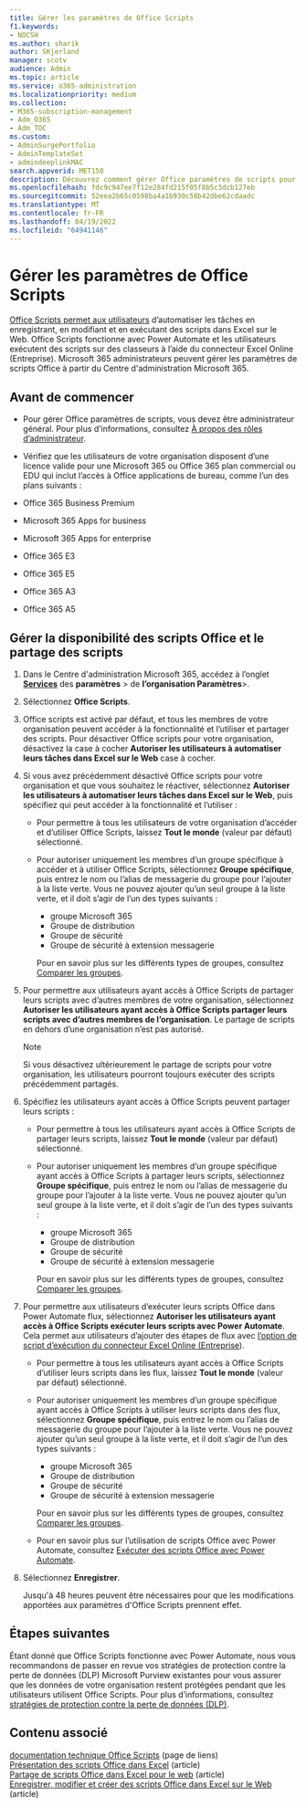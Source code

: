 ```yaml
---
title: Gérer les paramètres de Office Scripts
f1.keywords:
- NOCSH
ms.author: sharik
author: SKjerland
manager: scotv
audience: Admin
ms.topic: article
ms.service: o365-administration
ms.localizationpriority: medium
ms.collection:
- M365-subscription-management
- Adm_O365
- Adm_TOC
ms.custom:
- AdminSurgePortfolio
- AdminTemplateSet
- admindeeplinkMAC
search.appverid: MET150
description: Découvrez comment gérer Office paramètres de scripts pour les utilisateurs de votre organisation.
ms.openlocfilehash: fdc9c947ee7f12e284fd215f05f8b5c3dcb127eb
ms.sourcegitcommit: 52eea2b65c0598ba4a1b930c58b42dbe62cdaadc
ms.translationtype: MT
ms.contentlocale: fr-FR
ms.lasthandoff: 04/19/2022
ms.locfileid: "64941146"
---
```

# <a name="manage-office-scripts-settings"></a>Gérer les paramètres de Office Scripts

[Office Scripts permet aux utilisateurs](/office/dev/scripts) d’automatiser les tâches en enregistrant, en modifiant et en exécutant des scripts dans Excel sur le Web. Office Scripts fonctionne avec Power Automate et les utilisateurs exécutent des scripts sur des classeurs à l’aide du connecteur Excel Online (Entreprise). Microsoft 365 administrateurs peuvent gérer les paramètres de scripts Office à partir du Centre d'administration Microsoft 365.

## <a name="before-you-begin"></a>Avant de commencer

- Pour gérer Office paramètres de scripts, vous devez être administrateur général. Pour plus d’informations, consultez [À propos des rôles d’administrateur](../add-users/about-admin-roles.md).

- Vérifiez que les utilisateurs de votre organisation disposent d’une licence valide pour une Microsoft 365 ou Office 365 plan commercial ou EDU qui inclut l’accès à Office applications de bureau, comme l’un des plans suivants :

- Office 365 Business Premium
- Microsoft 365 Apps for business
- Microsoft 365 Apps for enterprise
- Office 365 E3
- Office 365 E5
- Office 365 A3
- Office 365 A5

## <a name="manage-availability-of-office-scripts-and-sharing-of-scripts"></a>Gérer la disponibilité des scripts Office et le partage des scripts

1. Dans le Centre d'administration Microsoft 365, accédez à l’onglet **[Services](https://go.microsoft.com/fwlink/p/?linkid=2053743)** des **paramètres** \> de **l’organisation Paramètres**\>.

2. Sélectionnez **Office Scripts**.

3. Office scripts est activé par défaut, et tous les membres de votre organisation peuvent accéder à la fonctionnalité et l’utiliser et partager des scripts. Pour désactiver Office scripts pour votre organisation, désactivez la case à cocher **Autoriser les utilisateurs à automatiser leurs tâches dans Excel sur le Web** case à cocher.

4. Si vous avez précédemment désactivé Office scripts pour votre organisation et que vous souhaitez le réactiver, sélectionnez **Autoriser les utilisateurs à automatiser leurs tâches dans Excel sur le Web**, puis spécifiez qui peut accéder à la fonctionnalité et l’utiliser :

    - Pour permettre à tous les utilisateurs de votre organisation d’accéder et d’utiliser Office Scripts, laissez **Tout le monde** (valeur par défaut) sélectionné.

    - Pour autoriser uniquement les membres d’un groupe spécifique à accéder et à utiliser Office Scripts, sélectionnez **Groupe spécifique**, puis entrez le nom ou l’alias de messagerie du groupe pour l’ajouter à la liste verte. Vous ne pouvez ajouter qu’un seul groupe à la liste verte, et il doit s’agir de l’un des types suivants :
        - groupe Microsoft 365
        - Groupe de distribution
        - Groupe de sécurité
        - Groupe de sécurité à extension messagerie

        Pour en savoir plus sur les différents types de groupes, consultez [Comparer les groupes](../create-groups/compare-groups.md).

5. Pour permettre aux utilisateurs ayant accès à Office Scripts de partager leurs scripts avec d’autres membres de votre organisation, sélectionnez **Autoriser les utilisateurs ayant accès à Office Scripts partager leurs scripts avec d’autres membres de l’organisation**. Le partage de scripts en dehors d’une organisation n’est pas autorisé.

    > [!NOTE]
    > Si vous désactivez ultérieurement le partage de scripts pour votre organisation, les utilisateurs pourront toujours exécuter des scripts précédemment partagés.

6. Spécifiez les utilisateurs ayant accès à Office Scripts peuvent partager leurs scripts :

    - Pour permettre à tous les utilisateurs ayant accès à Office Scripts de partager leurs scripts, laissez **Tout le monde** (valeur par défaut) sélectionné.

    - Pour autoriser uniquement les membres d’un groupe spécifique ayant accès à Office Scripts à partager leurs scripts, sélectionnez **Groupe spécifique**, puis entrez le nom ou l’alias de messagerie du groupe pour l’ajouter à la liste verte. Vous ne pouvez ajouter qu’un seul groupe à la liste verte, et il doit s’agir de l’un des types suivants :
        - groupe Microsoft 365
        - Groupe de distribution
        - Groupe de sécurité
        - Groupe de sécurité à extension messagerie

        Pour en savoir plus sur les différents types de groupes, consultez [Comparer les groupes](../create-groups/compare-groups.md).

7. Pour permettre aux utilisateurs d’exécuter leurs scripts Office dans Power Automate flux, sélectionnez **Autoriser les utilisateurs ayant accès à Office Scripts exécuter leurs scripts avec Power Automate**. Cela permet aux utilisateurs d’ajouter des étapes de flux avec [l’option de script d’exécution du connecteur Excel Online (Entreprise](/connectors/excelonlinebusiness)).

    - Pour permettre à tous les utilisateurs ayant accès à Office Scripts d’utiliser leurs scripts dans les flux, laissez **Tout le monde** (valeur par défaut) sélectionné.

    - Pour autoriser uniquement les membres d’un groupe spécifique ayant accès à Office Scripts à utiliser leurs scripts dans des flux, sélectionnez **Groupe spécifique**, puis entrez le nom ou l’alias de messagerie du groupe pour l’ajouter à la liste verte. Vous ne pouvez ajouter qu’un seul groupe à la liste verte, et il doit s’agir de l’un des types suivants :
        - groupe Microsoft 365
        - Groupe de distribution
        - Groupe de sécurité
        - Groupe de sécurité à extension messagerie

        Pour en savoir plus sur les différents types de groupes, consultez [Comparer les groupes](../create-groups/compare-groups.md).

    - Pour en savoir plus sur l’utilisation de scripts Office avec Power Automate, consultez [Exécuter des scripts Office avec Power Automate](/office/dev/scripts/develop/power-automate-integration).

8. Sélectionnez **Enregistrer**.

    Jusqu'à 48 heures peuvent être nécessaires pour que les modifications apportées aux paramètres d'Office Scripts prennent effet.

## <a name="next-steps"></a>Étapes suivantes

Étant donné que Office Scripts fonctionne avec Power Automate, nous vous recommandons de passer en revue vos stratégies de protection contre la perte de données (DLP) Microsoft Purview existantes pour vous assurer que les données de votre organisation restent protégées pendant que les utilisateurs utilisent Office Scripts. Pour plus d’informations, consultez [stratégies de protection contre la perte de données (DLP)](/power-automate/prevent-data-loss).

## <a name="related-content"></a>Contenu associé

[documentation technique Office Scripts](/office/dev/scripts/) (page de liens)\
[Présentation des scripts Office dans Excel](https://support.microsoft.com/office/9fbe283d-adb8-4f13-a75b-a81c6baf163a) (article)\
[Partage de scripts Office dans Excel pour le web](https://support.microsoft.com/office/226eddbc-3a44-4540-acfe-fccda3d1122b) (article)\
[Enregistrer, modifier et créer des scripts Office dans Excel sur le Web](/office/dev/scripts/tutorials/excel-tutorial) (article)
